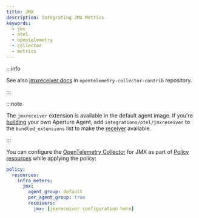 ```yaml
---
title: JMX
description: Integrating JMX Metrics
keywords:
  - jmx
  - otel
  - opentelemetry
  - collector
  - metrics
---
```


:::info

See also [jmxreceiver docs][receiver] in `opentelemetry-collector-contrib`
repository.

:::

:::note

The `jmxreceiver` extension is available in the default agent image. If you're
[building][build] your own Aperture Agent, add `integrations/otel/jmxreceiver`
to the `bundled_extensions` list to make the [receiver][receiver] available.

:::

You can configure the [OpenTelemetry Collector][opentelemetry-collector] for JMX
as part of [Policy resources][policy-resources] while applying the policy:

```yaml
policy:
  resources:
    infra_meters:
      jmx:
        agent_group: default
        per_agent_group: true
        receivers:
          jmx: [jmxreceiver configuration here]
```

[build]: /reference/aperturectl/build/agent/agent.md
[receiver]:
  https://github.com/open-telemetry/opentelemetry-collector-contrib/tree/main/receiver/jmxreceiver
[opentelemetry-collector]: /reference/configuration/spec.md#telemetry-collector
[policy-resources]: /reference/configuration/spec.md#resources
